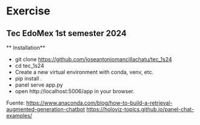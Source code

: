 # Exercise

## **Tec EdoMex 1st semester 2024**

** Installation** 

- git clone https://github.com/joseantoniomancillachatu/tec_1s24
- cd tec_1s24
- Create a new virtual environment with conda, venv, etc.
- pip install .
- panel serve app.py
- open http://localhost:5006/app in your browser.



Fuente: 
https://www.anaconda.com/blog/how-to-build-a-retrieval-augmented-generation-chatbot
https://holoviz-topics.github.io/panel-chat-examples/

